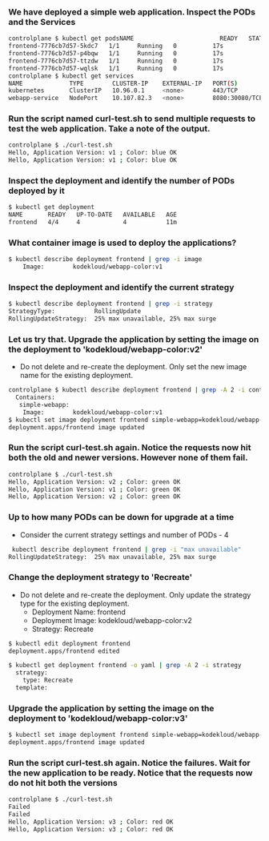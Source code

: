 
### We have deployed a simple web application. Inspect the PODs and the Services

```bash
controlplane $ kubectl get podsNAME                        READY   STATUS    RESTARTS   AGE
frontend-7776cb7d57-5kdc7   1/1     Running   0          17s
frontend-7776cb7d57-p4bqw   1/1     Running   0          17s
frontend-7776cb7d57-ttzdw   1/1     Running   0          17s
frontend-7776cb7d57-wqlsk   1/1     Running   0          17s
controlplane $ kubectl get services
NAME             TYPE        CLUSTER-IP    EXTERNAL-IP   PORT(S)          AGE
kubernetes       ClusterIP   10.96.0.1     <none>        443/TCP          13m
webapp-service   NodePort    10.107.82.3   <none>        8080:30080/TCP   24s
```

### Run the script named curl-test.sh to send multiple requests to test the web application. Take a note of the output.

```bash
controlplane $ ./curl-test.sh
Hello, Application Version: v1 ; Color: blue OK
Hello, Application Version: v1 ; Color: blue OK
```

### Inspect the deployment and identify the number of PODs deployed by it
```bash
$ kubectl get deployment
NAME       READY   UP-TO-DATE   AVAILABLE   AGE
frontend   4/4     4            4           11m
```

### What container image is used to deploy the applications?
```bash
$ kubectl describe deployment frontend | grep -i image
    Image:        kodekloud/webapp-color:v1
```

### Inspect the deployment and identify the current strategy
```bash
$ kubectl describe deployment frontend | grep -i strategy
StrategyType:           RollingUpdate
RollingUpdateStrategy:  25% max unavailable, 25% max surge
```

### Let us try that. Upgrade the application by setting the image on the deployment to 'kodekloud/webapp-color:v2'

- Do not delete and re-create the deployment. Only set the new image name for the existing deployment.

```bash
controlplane $ kubectl describe deployment frontend | grep -A 2 -i container
  Containers:
   simple-webapp:
    Image:        kodekloud/webapp-color:v1
$ kubectl set image deployment frontend simple-webapp=kodekloud/webapp-color:v2
deployment.apps/frontend image updated
```

### Run the script curl-test.sh again. Notice the requests now hit both the old and newer versions. However none of them fail.
```bash
controlplane $ ./curl-test.sh
Hello, Application Version: v2 ; Color: green OK
Hello, Application Version: v1 ; Color: green OK
Hello, Application Version: v2 ; Color: green OK
```

### Up to how many PODs can be down for upgrade at a time
    
- Consider the current strategy settings and number of PODs - 4

```bash
 kubectl describe deployment frontend | grep -i "max unavailable"
RollingUpdateStrategy:  25% max unavailable, 25% max surge
```

### Change the deployment strategy to 'Recreate'
    
- Do not delete and re-create the deployment. Only update the strategy type for the existing deployment.
    - Deployment Name: frontend
    - Deployment Image: kodekloud/webapp-color:v2
    - Strategy: Recreate
    
```bash
$ kubectl edit deployment frontend
deployment.apps/frontend edited

$ kubectl get deployment frontend -o yaml | grep -A 2 -i strategy
  strategy:
    type: Recreate
  template:
```

### Upgrade the application by setting the image on the deployment to 'kodekloud/webapp-color:v3'
```bash
$ kubectl set image deployment frontend simple-webapp=kodekloud/webapp-color:v3
deployment.apps/frontend image updated
```

### Run the script curl-test.sh again. Notice the failures. Wait for the new application to be ready. Notice that the requests now do not hit both the versions

```bash
controlplane $ ./curl-test.sh
Failed
Failed
Hello, Application Version: v3 ; Color: red OK
Hello, Application Version: v3 ; Color: red OK
```